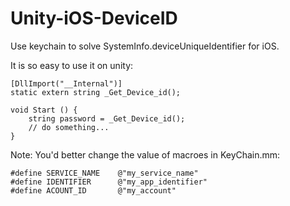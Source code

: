 # Unity-iOS-DeviceID
Use keychain to solve SystemInfo.deviceUniqueIdentifier for iOS.

It is so easy to use it on unity:

```
[DllImport("__Internal")]
static extern string _Get_Device_id();

void Start () {
	string password = _Get_Device_id();
	// do something...
}
```

Note:
You'd better change the value of macroes in KeyChain.mm:

```
#define SERVICE_NAME    @"my_service_name"
#define IDENTIFIER      @"my_app_identifier"
#define ACOUNT_ID       @"my_account"
```



